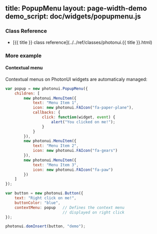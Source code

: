 title: PopupMenu
layout: page-width-demo
demo_script: doc/widgets/popupmenu.js
---

### Class Reference

* [{{ title }} class reference](../../ref/classes/photonui.{{ title }}.html)


### More example

#### Contextual menu

Contextual menus on PhotonUI widgets are automaticaly managed:

```javascript
var popup = new photonui.PopupMenu({
    children: [
        new photonui.MenuItem({
            text: "Menu Item 1",
            icon: new photonui.FAIcon("fa-paper-plane"),
            callbacks: {
                click: function(widget, event) {
                    alert("You clicked on me!");
                }
            }
        }),
        new photonui.MenuItem({
            text: "Menu Item 2",
            icon: new photonui.FAIcon("fa-gears")
        }),
        new photonui.MenuItem({
            text: "Menu Item 3",
            icon: new photonui.FAIcon("fa-paw")
        })
    ]
});

var button = new photonui.Button({
    text: "Right click on me!",
    buttonColor: "blue",
    contextMenu: popup   // Defines the context menu
                         // displayed on right click
});

photonui.domInsert(button, "demo");
```
